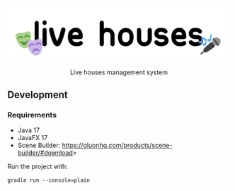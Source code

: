 <!-- markdownlint-disable MD033 MD041 -->
<p align="center">
    <img src="./assets/logo.png" width="500">
    <p align="center">
        Live houses management system
    </p>
</p>

## Development

### Requirements

- Java 17
- JavaFX 17
- Scene Builder: <https://gluonhq.com/products/scene-builder/#download>>

Run the project with:

```console
gradle run --console=plain
```
